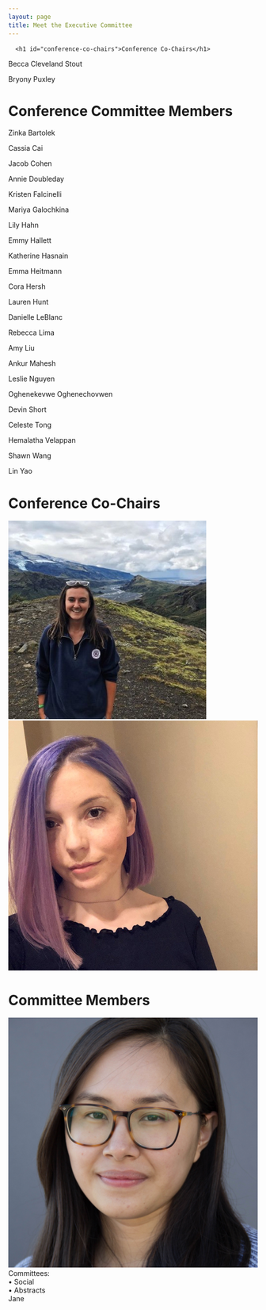 ```yaml
---
layout: page
title: Meet the Executive Committee
---
```


<link rel="stylesheet" type="text/css" href="/assets/css/grid.css">


<div class=" container-md " role="main">
  <div class="row">
    <div class=" col ">
      

      <h1 id="conference-co-chairs">Conference Co-Chairs</h1>
<p>Becca Cleveland Stout</p>

<p>Bryony Puxley</p>

<h1 id="conference-committee-members">Conference Committee Members</h1>
<p>Zinka Bartolek</p>

<p>Cassia Cai</p>

<p>Jacob Cohen</p>

<p>Annie Doubleday</p>

<p>Kristen Falcinelli</p>

<p>Mariya Galochkina</p>

<p>Lily Hahn</p>

<p>Emmy Hallett</p>

<p>Katherine Hasnain</p>

<p>Emma Heitmann</p>

<p>Cora Hersh</p>

<p>Lauren Hunt</p>

<p>Danielle LeBlanc</p>

<p>Rebecca Lima</p>

<p>Amy Liu</p>

<p>Ankur Mahesh</p>

<p>Leslie Nguyen</p>

<p>Oghenekevwe Oghenechovwen</p>

<p>Devin Short</p>

<p>Celeste Tong</p>

<p>Hemalatha Velappan</p>

<p>Shawn Wang</p>

<p>Lin Yao</p> 
  </div>
</div>

<h1>Conference Co-Chairs</h1>
<div class="container">
   <img class="small" src="/assets/img/headshots/Rebecca_ClevelandStout.jpg">
   <img class="small" src="/assets/img/headshots/Puxley_Bryony.jpeg">
</div>

<h1>Committee Members</h1>
<div class="container">
   <div class="container1">
  <img class="small" src="/assets/img/headshots/Cassia Cai.jpeg" />
  <div class="middle">
    <div class="textcenter">Committees:</div>
    <div class="textleft">• Social</div>
    <div class="textleft">• Abstracts</div>
  </div>
  <div class="textcenter">Jane</div>
</div>
</div>

<!-- <div class="container">
   <img class="small" src="/assets/img/headshots/Cassia Cai.jpeg" />
   <img class="small" src="/assets/img/headshots/Emma Heitmann.jpeg" />
   <img class="small" src="/assets/img/headshots/Hemalatha_Velappan_2.jpeg" />
   <img class="small" src="/assets/img/headshots/Katherine Hasnain profile pic (2).jpeg" />
   <img class="small" src="/assets/img/headshots/Kristen Falcinelli.jpeg" />
   <img class="small" src="/assets/img/headshots/LeBlanc_Danielle.jpeg" />
   <img class="small" src="/assets/img/headshots/Amy Liu.jpg" />
   <img class="small" src="/assets/img/headshots/Doubleday_Annie2..jpeg" />
   <img class="small" src="/assets/img/headshots/Emmy_Hallett.jpeg" />
   <img class="small" src="/assets/img/headshots/lhahn.jpeg" />
   <img class="small" src="/assets/img/headshots/Lin_Yao.jpeg" />
   <img class="small" src="/assets/img/headshots/Mahesh_Ankur-GCC Cropped.jpeg" />
   <img class="small" src="/assets/img/headshots/Oghenekevwe_Oghenechovwen.jpeg" />
   <img class="small" src="/assets/img/headshots/RebeccaLima.jpeg" />
   <img class="small" src="/assets/img/headshots/Celeste_Tong.jpg" />
</div> -->